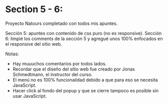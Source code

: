 # Section 5 - 6:

Proyecto Natours completado con todos mis apuntes.

Sección 5: apuntes con contenido de css puro (no es responsive).
Sección 6: limpié los comments de la sección 5 y agregué unos 100% enfocados en el responsive del sitio web.

Notas:

- Hay muuuchos comentarios por todos lados.
- Recordar que el diseño del sitio web fue creado por Jonas Schmedtmann, el instructor del curso.
- El menú no es 100% funcionalidad debido a que para eso se necesita JavaScript.
- Hacer click al fondo del popup y que se cierre tampoco es posible sin usar JavaScript.